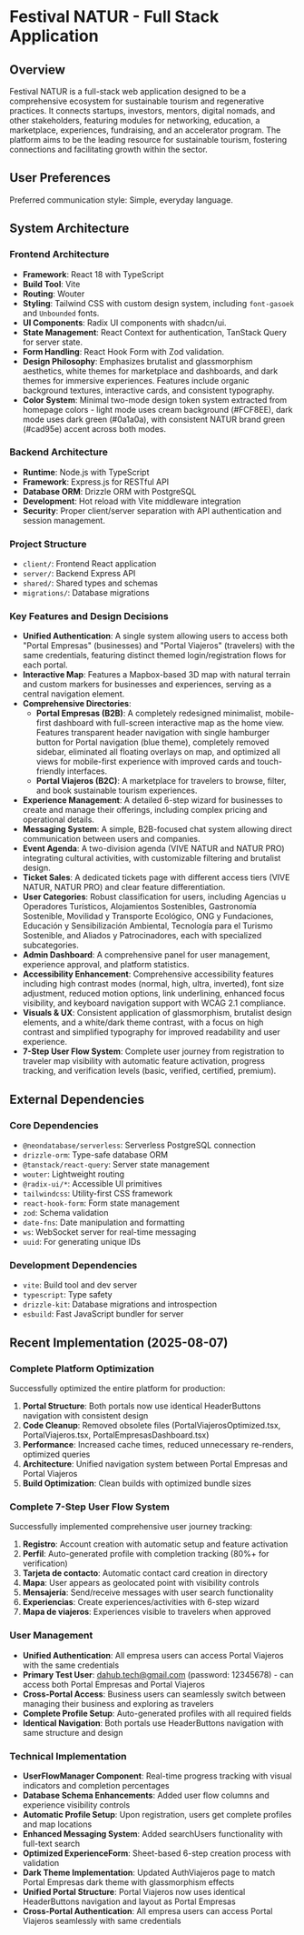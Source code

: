 # Festival NATUR - Full Stack Application

## Overview
Festival NATUR is a full-stack web application designed to be a comprehensive ecosystem for sustainable tourism and regenerative practices. It connects startups, investors, mentors, digital nomads, and other stakeholders, featuring modules for networking, education, a marketplace, experiences, fundraising, and an accelerator program. The platform aims to be the leading resource for sustainable tourism, fostering connections and facilitating growth within the sector.

## User Preferences
Preferred communication style: Simple, everyday language.

## System Architecture

### Frontend Architecture
- **Framework**: React 18 with TypeScript
- **Build Tool**: Vite
- **Routing**: Wouter
- **Styling**: Tailwind CSS with custom design system, including `font-gasoek` and `Unbounded` fonts.
- **UI Components**: Radix UI components with shadcn/ui.
- **State Management**: React Context for authentication, TanStack Query for server state.
- **Form Handling**: React Hook Form with Zod validation.
- **Design Philosophy**: Emphasizes brutalist and glassmorphism aesthetics, white themes for marketplace and dashboards, and dark themes for immersive experiences. Features include organic background textures, interactive cards, and consistent typography.
- **Color System**: Minimal two-mode design token system extracted from homepage colors - light mode uses cream background (#FCF8EE), dark mode uses dark green (#0a1a0a), with consistent NATUR brand green (#cad95e) accent across both modes.

### Backend Architecture
- **Runtime**: Node.js with TypeScript
- **Framework**: Express.js for RESTful API
- **Database ORM**: Drizzle ORM with PostgreSQL
- **Development**: Hot reload with Vite middleware integration
- **Security**: Proper client/server separation with API authentication and session management.

### Project Structure
- `client/`: Frontend React application
- `server/`: Backend Express API
- `shared/`: Shared types and schemas
- `migrations/`: Database migrations

### Key Features and Design Decisions
- **Unified Authentication**: A single system allowing users to access both "Portal Empresas" (businesses) and "Portal Viajeros" (travelers) with the same credentials, featuring distinct themed login/registration flows for each portal.
- **Interactive Map**: Features a Mapbox-based 3D map with natural terrain and custom markers for businesses and experiences, serving as a central navigation element.
- **Comprehensive Directories**:
    - **Portal Empresas (B2B)**: A completely redesigned minimalist, mobile-first dashboard with full-screen interactive map as the home view. Features transparent header navigation with single hamburger button for Portal navigation (blue theme), completely removed sidebar, eliminated all floating overlays on map, and optimized all views for mobile-first experience with improved cards and touch-friendly interfaces.
    - **Portal Viajeros (B2C)**: A marketplace for travelers to browse, filter, and book sustainable tourism experiences.
- **Experience Management**: A detailed 6-step wizard for businesses to create and manage their offerings, including complex pricing and operational details.
- **Messaging System**: A simple, B2B-focused chat system allowing direct communication between users and companies.
- **Event Agenda**: A two-division agenda (VIVE NATUR and NATUR PRO) integrating cultural activities, with customizable filtering and brutalist design.
- **Ticket Sales**: A dedicated tickets page with different access tiers (VIVE NATUR, NATUR PRO) and clear feature differentiation.
- **User Categories**: Robust classification for users, including Agencias u Operadores Turísticos, Alojamientos Sostenibles, Gastronomía Sostenible, Movilidad y Transporte Ecológico, ONG y Fundaciones, Educación y Sensibilización Ambiental, Tecnología para el Turismo Sostenible, and Aliados y Patrocinadores, each with specialized subcategories.
- **Admin Dashboard**: A comprehensive panel for user management, experience approval, and platform statistics.
- **Accessibility Enhancement**: Comprehensive accessibility features including high contrast modes (normal, high, ultra, inverted), font size adjustment, reduced motion options, link underlining, enhanced focus visibility, and keyboard navigation support with WCAG 2.1 compliance.
- **Visuals & UX**: Consistent application of glassmorphism, brutalist design elements, and a white/dark theme contrast, with a focus on high contrast and simplified typography for improved readability and user experience.
- **7-Step User Flow System**: Complete user journey from registration to traveler map visibility with automatic feature activation, progress tracking, and verification levels (basic, verified, certified, premium).

## External Dependencies

### Core Dependencies
- `@neondatabase/serverless`: Serverless PostgreSQL connection
- `drizzle-orm`: Type-safe database ORM
- `@tanstack/react-query`: Server state management
- `wouter`: Lightweight routing
- `@radix-ui/*`: Accessible UI primitives
- `tailwindcss`: Utility-first CSS framework
- `react-hook-form`: Form state management
- `zod`: Schema validation
- `date-fns`: Date manipulation and formatting
- `ws`: WebSocket server for real-time messaging
- `uuid`: For generating unique IDs

### Development Dependencies
- `vite`: Build tool and dev server
- `typescript`: Type safety
- `drizzle-kit`: Database migrations and introspection
- `esbuild`: Fast JavaScript bundler for server

## Recent Implementation (2025-08-07)

### Complete Platform Optimization
Successfully optimized the entire platform for production:

1. **Portal Structure**: Both portals now use identical HeaderButtons navigation with consistent design
2. **Code Cleanup**: Removed obsolete files (PortalViajerosOptimized.tsx, PortalViajeros.tsx, PortalEmpresasDashboard.tsx)
3. **Performance**: Increased cache times, reduced unnecessary re-renders, optimized queries
4. **Architecture**: Unified navigation system between Portal Empresas and Portal Viajeros
5. **Build Optimization**: Clean builds with optimized bundle sizes

### Complete 7-Step User Flow System
Successfully implemented comprehensive user journey tracking:

1. **Registro**: Account creation with automatic setup and feature activation
2. **Perfil**: Auto-generated profile with completion tracking (80%+ for verification)
3. **Tarjeta de contacto**: Automatic contact card creation in directory
4. **Mapa**: User appears as geolocated point with visibility controls
5. **Mensajería**: Send/receive messages with user search functionality
6. **Experiencias**: Create experiences/activities with 6-step wizard
7. **Mapa de viajeros**: Experiences visible to travelers when approved

### User Management
- **Unified Authentication**: All empresa users can access Portal Viajeros with the same credentials
- **Primary Test User**: dahub.tech@gmail.com (password: 12345678) - can access both Portal Empresas and Portal Viajeros
- **Cross-Portal Access**: Business users can seamlessly switch between managing their business and exploring as travelers
- **Complete Profile Setup**: Auto-generated profiles with all required fields
- **Identical Navigation**: Both portals use HeaderButtons navigation with same structure and design

### Technical Implementation
- **UserFlowManager Component**: Real-time progress tracking with visual indicators and completion percentages
- **Database Schema Enhancements**: Added user flow columns and experience visibility controls
- **Automatic Profile Setup**: Upon registration, users get complete profiles and map locations
- **Enhanced Messaging System**: Added searchUsers functionality with full-text search
- **Optimized ExperienceForm**: Sheet-based 6-step creation process with validation
- **Dark Theme Implementation**: Updated AuthViajeros page to match Portal Empresas dark theme with glassmorphism effects
- **Unified Portal Structure**: Portal Viajeros now uses identical HeaderButtons navigation and layout as Portal Empresas
- **Cross-Portal Authentication**: All empresa users can access Portal Viajeros seamlessly with same credentials